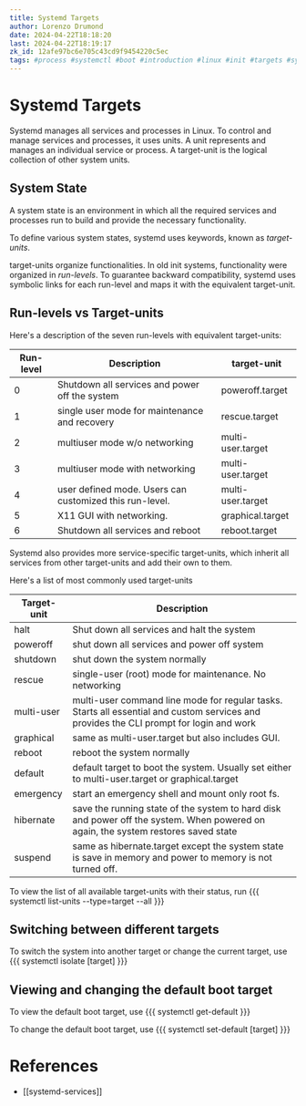 ```yaml
---
title: Systemd Targets
author: Lorenzo Drumond
date: 2024-04-22T18:18:20
last: 2024-04-22T18:19:17
zk_id: 12afe97bc6e705c43cd9f9454220c5ec
tags: #process #systemctl #boot #introduction #linux #init #targets #systemd
---
```



# Systemd Targets
Systemd manages all services and processes in Linux. To control and manage
services and processes, it uses units. A unit represents and manages an
individual service or process. A target-unit is the logical collection of
other system units.

## System State
A system state is an environment in which all the required services and processes run to build and provide the necessary functionality.

To define various system states, systemd uses keywords, known as *target-units*.

target-units organize functionalities. In old init systems, functionality
were organized in *run-levels*. To guarantee backward compatibility,
systemd uses symbolic links for each run-level and maps it with the
equivalent target-unit.

## Run-levels vs Target-units
Here's a description of the seven run-levels with equivalent target-units:

| Run-level | Description                                             | target-unit       |
|-----------|---------------------------------------------------------|-------------------|
| 0         | Shutdown all services and power off the system          | poweroff.target   |
| 1         | single user mode for maintenance and recovery           | rescue.target     |
| 2         | multiuser mode w/o networking                           | multi-user.target |
| 3         | multiuser mode with networking                          | multi-user.target |
| 4         | user defined mode. Users can customized this run-level. | multi-user.target |
| 5         | X11 GUI with networking.                                | graphical.target  |
| 6         | Shutdown all services and reboot                        | reboot.target     |

Systemd also provides more service-specific target-units, which inherit all services from other target-units and add their own to them.

Here's a list of most commonly used target-units

| Target-unit | Description                                                                                                                             |
|-------------|-----------------------------------------------------------------------------------------------------------------------------------------|
| halt        | Shut down all services and halt the system                                                                                              |
| poweroff    | shut down all services and power off system                                                                                             |
| shutdown    | shut down the system normally                                                                                                           |
| rescue      | single-user (root) mode for maintenance. No networking                                                                                  |
| multi-user  | multi-user command line mode for regular tasks. Starts all essential and custom services and provides the CLI prompt for login and work |
| graphical   | same as multi-user.target but also includes GUI.                                                                                        |
| reboot      | reboot the system normally                                                                                                              |
| default     | default target to boot the system. Usually set either to multi-user.target or graphical.target                                          |
| emergency   | start an emergency shell and mount only root fs.                                                                                        |
| hibernate   | save the running state of the system to hard disk and power off the system. When powered on again, the system restores saved state      |
| suspend     | same as hibernate.target except the system state is save in memory and power to memory is not turned off.                               |

To view the list of all available target-units with their status, run
{{{
systemctl list-units --type=target --all
}}}

## Switching between different targets
To switch the system into another target or change the current target, use
{{{
systemctl isolate [target]
}}}

## Viewing and changing the default boot target
To view the default boot target, use
{{{
systemctl get-default
}}}

To change the default boot target, use
{{{
systemctl set-default [target]
}}}

# References
- [[systemd-services]]
